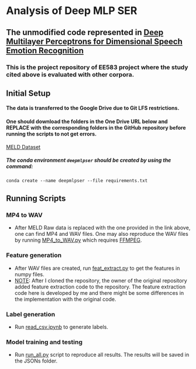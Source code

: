 # Analysis of Deep MLP SER 
## The unmodified code represented in [Deep Multilayer Perceptrons for Dimensional Speech Emotion Recognition](https://github.com/bagustris/deep_mlp_ser)
### This is the project repository of EE583 project where the study cited above is evaluated with other corpora.

## Initial Setup
#### The data is transferred to the Google Drive due to Git LFS restrictions.
#### One should download the folders in the One Drive URL below and __REPLACE__ with the corresponding folders in the GitHub repository before running the scripts to not get errors. 
[MELD Dataset](https://1028f8d26f624cd18d39-my.sharepoint.com/:f:/g/personal/kutay_ugurlu_metu_edu_tr/EkSnJAtA9fBCntQzBIEHvCoBhmel9vTzjVsLdz8I6v1Vcg?e=Mgdq43)
##### The conda environment ```deepmlpser``` should be created by using the command:
```
conda create --name deepmlpser --file requirements.txt
```

## Running Scripts 
### MP4 to WAV
* After MELD Raw data is replaced with the one provided in the link above, one can find MP4 and WAV files. One may also reproduce the WAV files by running [MP4_to_WAV.py](https://github.com/kutay-ugurlu/Analysis-of-Deep-MLP-SER/blob/master/data/MELDRaw/test_data/output_repeated_splits_test/mp4_to_wav.py) which requires [FFMPEG](https://www.ffmpeg.org/).
### Feature generation
* After WAV files are created, run [feat_extract.py](https://github.com/kutay-ugurlu/Analysis-of-Deep-MLP-SER/blob/master/data/MELDRaw/test_data/output_repeated_splits_test/WAVs/feat_extract.py) to get the features in numpy files.
* <ins>NOTE</ins>: After I cloned the repository, the owner of the original repository added feature extraction code to the repository. The feature extraction code here is developed by me and there might be some differences in the implementation with the original code.
### Label generation
* Run [read_csv.ipynb](https://github.com/kutay-ugurlu/Analysis-of-Deep-MLP-SER/blob/master/data/MELDRaw/read_csv.ipynb) to generate labels.
### Model training and testing 
* Run [run_all.py](https://github.com/kutay-ugurlu/Analysis-of-Deep-MLP-SER/blob/master/code/run_all.py) script to reproduce all results. The results will be saved in the JSONs folder.
